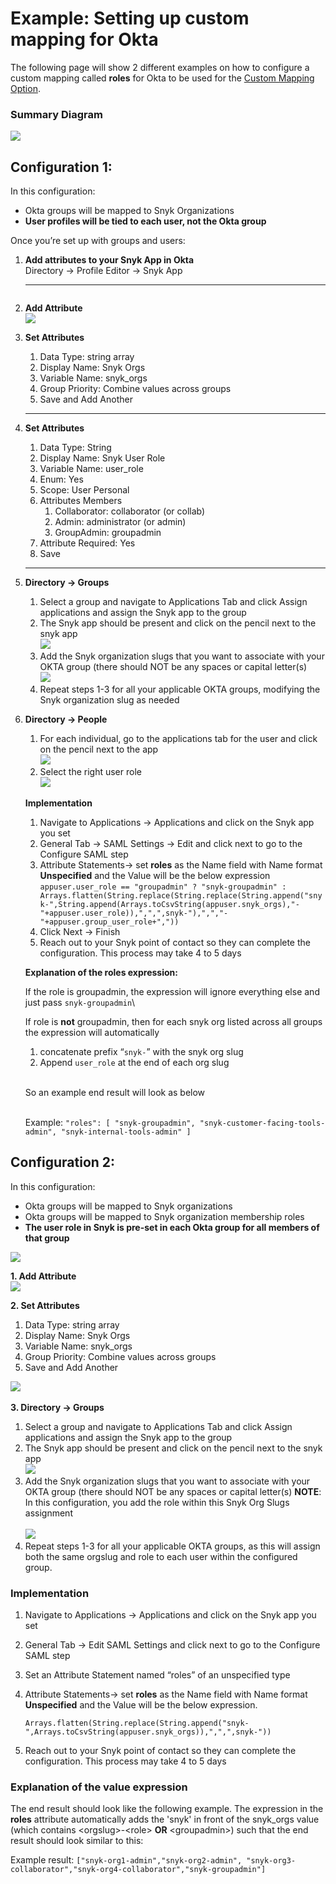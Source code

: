 # Example: Setting up custom mapping for Okta

The following page will show 2 different examples on how to configure a custom mapping called **roles** for Okta to be used for the [Custom Mapping Option](custom-mapping-option.md).

### Summary Diagram

![](https://lh5.googleusercontent.com/cuQWU3uMkUSK-SZrKSdwt2V\_vuaJ61bBqpDuTktQWmZ4vNcPsS-jfWsqiMg2lSmGIcPu9MKUJcaYqx4UbImYyWvPbUeqKuU0q4DQRssKnomHovfBnVuPWlwvyaQOrrworlAn\_nMw)

## Configuration 1:

In this configuration:

* Okta groups will be mapped to Snyk Organizations
* **User profiles will be tied to each user, not the Okta group**

Once you’re set up with groups and users:

1.  **Add attributes to your Snyk App in Okta**\
    Directory -> Profile Editor -> Snyk App

    ***

    <img src="https://lh5.googleusercontent.com/h6ww6L16tTWMVhzoVN5Y72oBo51X-WYidqMAO-pTmUksl7akFrgH463S_MMAKDGYdQYzVIYlvN0HCF7tlHMyyIqaQgfdoP9PP6UX7RIJhg-9fFtmLdVwM3tgjVj-h97yKBAS4jGl" alt="" data-size="original">
2. **Add Attribute**\
   ![](https://lh4.googleusercontent.com/R1sr6ZOerCRNxJhGS3ARf0Pebe0dC-tBLP\_80nARDd0LUGTjRY9jA1E-TiTtz4AQvk4aX-pAE\_\_h2S14kgEb6RTSRzZ4O\_1tOcBaCEwpTn2d4HaVuTynjN5D6qE4YSj3LZaiE5WN)
3.  **Set Attributes**

    1. Data Type: string array
    2. Display Name: Snyk Orgs
    3. Variable Name: snyk\_orgs
    4. Group Priority: Combine values across groups
    5. Save and Add Another

    <img src="https://lh3.googleusercontent.com/sIXILVtJJeo9wbjzVSEVNmSVPwkMPeUu1j5yeBxi-mBEgwu4Ejn-4d0tZhtUZay2EV0PkN8wSE0uJgON3csAyXCEKVAAcpShqPKdbz_U1D3ghx5sTCEhBJliRYIIEOf72c3H1TS5" alt="" data-size="original">

    ***
4.  **Set Attributes**

    1. Data Type: String
    2. Display Name: Snyk User Role
    3. Variable Name: user\_role
    4. Enum: Yes
    5. Scope: User Personal
    6. Attributes Members
       1. Collaborator: collaborator (or collab)
       2. Admin: administrator (or admin)
       3. GroupAdmin: groupadmin
    7. Attribute Required: Yes
    8. Save

    <img src="https://lh3.googleusercontent.com/THGLLKFdDMvTnRrWkoWmC_LGq5GJlw2c9Ht9pLzk_-mUodeDbeFe4xO0F8jDB8Wwvvw-4CloAqFdSubc1VttSbSusmWqw0iju_dhzCuho_3im_uGNf1ShYaakMnT-Bxoizo-L7dB" alt="" data-size="original">

    ***
5. **Directory -> Groups**
   1. Select a group and navigate to Applications Tab and click Assign applications and assign the Snyk app to the group
   2. The Snyk app should be present and click on the pencil next to the snyk app\
      ![](https://lh3.googleusercontent.com/X3ARoW\_GPcKqIvrowKVPGnBWgziZ4E87hCIRVXzvLkLXOuLvP9fS5y9D-yaCjyWCmr6Co-\_3JSA2ZS-MdM5gEF9JYRi4Ivid-tnijtkpQstm7XgFbhAlnZnRM9D1DKYUsnHm987R)
   3. Add the Snyk organization slugs that you want to associate with your OKTA group (there should NOT be any spaces or capital letter(s)\
      ![](https://lh5.googleusercontent.com/74SiCm6xOoCRnG9LEpMCeCCHyJA-8viDYL0yNbh0ZQeIpV8wuharGBXp6aIsJB0P1Zjbkn1g2vFr2EcxYawyfh\_axoGISUewc4fXara8oQ4BTsE8\_wlprwd1Df5CeVlYgGgoOjsj)
   4. Repeat steps 1-3 for all your applicable OKTA groups, modifying the Snyk organization slug as needed
6.  **Directory -> People**

    1. For each individual, go to the applications tab for the user and click on the pencil next to the app\
       ![](https://lh5.googleusercontent.com/7RnhYZ0E24ZoBXe00Zw9jQW\_WbPye2lciWm2qk3zG03mLY6JbsAY7saY-0b26zEGArnDw46MulIgg9XW7Dw9HCt-EODS5qSZquanpNlmfwDHUYL71BQILAfAYifxHf8UBE0BB3Ww)
    2. Select the right user role\
       ![](https://lh4.googleusercontent.com/XPclvljK5ZsmLx1Cu3odPCFWz0oj4ZRk9ZkdG-gTto3vMWZWtMQ\_ONHVggh-xHL1UkRwId1eJFh8rZwCrbfUGvhKlL9BBzi3U46d3HXYE8YzFMtS8EIJxBljOim5LvSMarKyNXyZ)

    **Implementation**

    1. Navigate to Applications -> Applications and click on the Snyk app you set
    2. General Tab -> SAML Settings -> Edit and click next to go to the Configure SAML step
    3. Attribute Statements-> set **roles** as the Name field with Name format **Unspecified** and the Value will be the below expression\
       `appuser.user_role == "groupadmin" ? "snyk-groupadmin" : Arrays.flatten(String.replace(String.replace(String.append("snyk-",String.append(Arrays.toCsvString(appuser.snyk_orgs),"-"+appuser.user_role)),",",",snyk-"),",","-"+appuser.group_user_role+","))`
    4. Click Next -> Finish
    5. Reach out to your Snyk point of contact so they can complete the configuration. This process may take 4 to 5 days

    **Explanation of the roles expression:**

    If the role is groupadmin, the expression will ignore everything else and just pass `snyk-groupadmin`\


    If role is **not** groupadmin, then for each snyk org listed across all groups the expression will automatically

    1. concatenate prefix “`snyk-`” with the snyk org slug
    2. Append `user_role` at the end of each org slug

    \
    So an example end result will look as below

    \
    Example: `"roles": [ "snyk-groupadmin", "snyk-customer-facing-tools-admin", "snyk-internal-tools-admin" ]`

## Configuration 2:

In this configuration:

* Okta groups will be mapped to Snyk organizations
* Okta groups will be mapped to Snyk organization membership roles
* **The user role in Snyk is pre-set in each Okta group for all members of that group**

![](https://lh5.googleusercontent.com/h6ww6L16tTWMVhzoVN5Y72oBo51X-WYidqMAO-pTmUksl7akFrgH463S\_MMAKDGYdQYzVIYlvN0HCF7tlHMyyIqaQgfdoP9PP6UX7RIJhg-9fFtmLdVwM3tgjVj-h97yKBAS4jGl)

**1. Add Attribute**\
![](https://lh4.googleusercontent.com/R1sr6ZOerCRNxJhGS3ARf0Pebe0dC-tBLP\_80nARDd0LUGTjRY9jA1E-TiTtz4AQvk4aX-pAE\_\_h2S14kgEb6RTSRzZ4O\_1tOcBaCEwpTn2d4HaVuTynjN5D6qE4YSj3LZaiE5WN)

**2. Set Attributes**

1. Data Type: string array
2. Display Name: Snyk Orgs
3. Variable Name: snyk\_orgs
4. Group Priority: Combine values across groups
5. Save and Add Another

![](https://lh3.googleusercontent.com/sIXILVtJJeo9wbjzVSEVNmSVPwkMPeUu1j5yeBxi-mBEgwu4Ejn-4d0tZhtUZay2EV0PkN8wSE0uJgON3csAyXCEKVAAcpShqPKdbz\_U1D3ghx5sTCEhBJliRYIIEOf72c3H1TS5)\
\
**3. Directory -> Groups**

1. Select a group and navigate to Applications Tab and click Assign applications and assign the Snyk app to the group
2. The Snyk app should be present and click on the pencil next to the snyk app\
   ![](https://lh3.googleusercontent.com/X3ARoW\_GPcKqIvrowKVPGnBWgziZ4E87hCIRVXzvLkLXOuLvP9fS5y9D-yaCjyWCmr6Co-\_3JSA2ZS-MdM5gEF9JYRi4Ivid-tnijtkpQstm7XgFbhAlnZnRM9D1DKYUsnHm987R)
3. Add the Snyk organization slugs that you want to associate with your OKTA group (there should NOT be any spaces or capital letter(s) **NOTE**: In this configuration, you add the role within this Snyk Org Slugs assignment\
   \
   ![](https://lh4.googleusercontent.com/qUN0SI64WQqAGCs2YPrvIW0lyZAyZDnGgpYe\_mXyGIPa2XqgBJJa3DBpg\_qGdoHxXql7kNrzrBkzY7T660es0qGcSH5wSbBw1DANk9f1\_q6SHDQXjxNFKRaVVCuZICVkFbnGYUz6)
4. Repeat steps 1-3 for all your applicable OKTA groups, as this will assign both the same orgslug and role to each user within the configured group.

### Implementation

1. Navigate to Applications -> Applications and click on the Snyk app you set
2. General Tab -> Edit SAML Settings and click next to go to the Configure SAML step
3. Set an Attribute Statement named “roles” of an unspecified type
4.  Attribute Statements-> set **roles** as the Name field with Name format **Unspecified** and the Value will be the below expression.

    `Arrays.flatten(String.replace(String.append("snyk-",Arrays.toCsvString(appuser.snyk_orgs)),",",",snyk-"))`
5. Reach out to your Snyk point of contact so they can complete the configuration. This process may take 4 to 5 days

### **Explanation of the value expression**

The end result should look like the following example. The expression in the **roles** attribute automatically adds the 'snyk' in front of the snyk\_orgs value (which contains \<orgslug>-\<role> **OR** \<groupadmin>) such that the end result should look similar to this:

Example result: `["snyk-org1-admin","snyk-org2-admin", "snyk-org3-collaborator","snyk-org4-collaborator","snyk-groupadmin"]`
